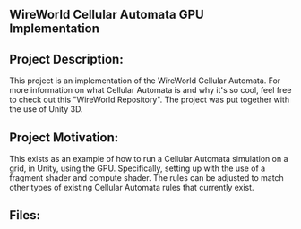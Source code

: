 ## WireWorld Cellular Automata GPU Implementation

## Project Description:
This project is an implementation of the WireWorld Cellular Automata. For more information on what Cellular Automata is and why it's so cool, feel free to check out this "WireWorld Repository". The project was put together with the use of Unity 3D. 

## Project Motivation:
This exists as an example of how to run a Cellular Automata simulation on a grid, in Unity, using the GPU. Specifically, setting up with the use of a fragment shader and compute shader. The rules can be adjusted to match other types of existing Cellular Automata rules that currently exist.

## Files:

